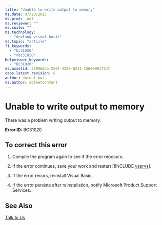 ```yaml
---
title: "Unable to write output to memory"
ms.date: 07/20/2015
ms.prod: .net
ms.reviewer: ""
ms.suite: ""
ms.technology: 
  - "devlang-visual-basic"
ms.topic: "article"
f1_keywords: 
  - "bc31020"
  - "vbc31020"
helpviewer_keywords: 
  - "BC31020"
ms.assetid: 23996dca-250f-4320-8211-1560e90172df
caps.latest.revision: 8
author: dotnet-bot
ms.author: dotnetcontent
---
```

# Unable to write output to memory
There was a problem writing output to memory.  
  
 **Error ID:** BC31020  
  
## To correct this error  
  
1. Compile the program again to see if the error reoccurs.  
  
2. If the error continues, save your work and restart [!INCLUDE [vsprvs](~/includes/vsprvs-md.md)].  
  
3. If the error recurs, reinstall Visual Basic.  
  
4. If the error persists after reinstallation, notify Microsoft Product Support Services.  
  
## See Also  
 [Talk to Us](/visualstudio/ide/talk-to-us)
